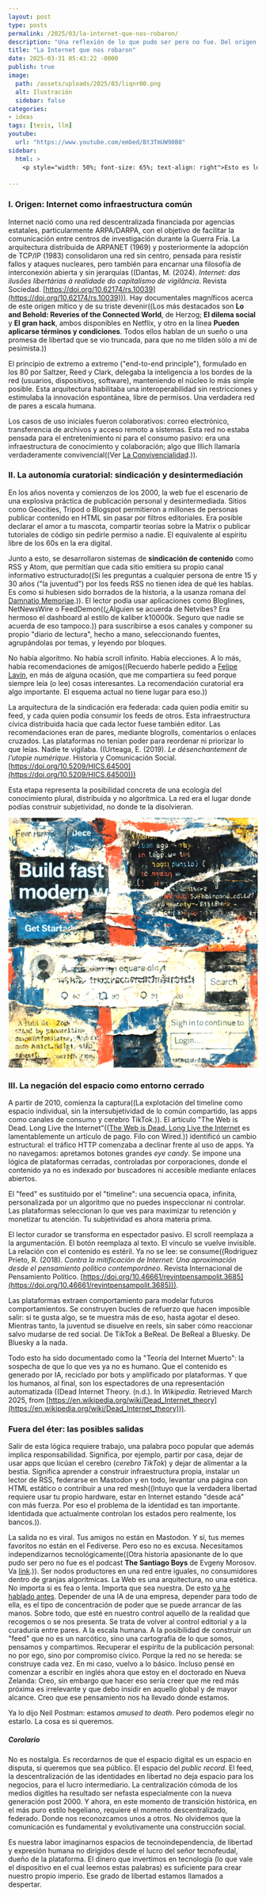 ```yaml
---
layout: post
type: posts
permalink: /2025/03/la-internet-que-nos-robaron/
description: "Una reflexión de lo que pudo ser pero no fue. Del origen abierto, colaborativo y desintermediado y del presente secuestrado e idiotizante. Pero todavía hay esperanza."
title: "La Internet que nos robaron"
date: 2025-03-31 05:43:22 -0000
publish: true
image:
  path: /assets/uploads/2025/03/liqnr00.png
  alt: Ilustración 
  sidebar: false
categories:
- ideas
tags: [tesis, llm]
youtube:
  url: "https://www.youtube.com/embed/Bt3TmUW90B8" 
sidebar:
  html: >
    <p style="width: 50%; font-size: 65%; text-align: right">Esto es lo que solía ser el futuro el año 2004. Documental acerca del futuro de Internet por <a href="https://www.robinsloan.com?utm_source=Robin_Sloan_sent_me">Robin Sloan</a> y <a href="http://twitter.com/mthomps?utm_source=Robin_Sloan_sent_me">Matt Thompson</a>, con música de <a href="https://twitter.com/minuskelvin?utm_source=Robin_Sloan_sent_me">Aaron McLeran</a>.</p>
  
---
```


### I. Origen: Internet como infraestructura común

Internet nació como una red descentralizada financiada por agencias estatales, particularmente ARPA/DARPA, con el objetivo de facilitar la comunicación entre centros de investigación durante la Guerra Fría. La arquitectura distribuida de ARPANET (1969) y posteriormente la adopción de TCP/IP (1983) consolidaron una red sin centro, pensada para resistir fallos y ataques nucleares, pero también para encarnar una filosofía de interconexión abierta y sin jerarquías ((Dantas, M. (2024). *Internet: das ilusões libertárias à realidade do capitalismo de vigilância*. Revista Sociedad. [https://doi.org/10.62174/rs.10039](https://doi.org/10.62174/rs.10039))). Hay documentales magníficos acerca de este origen mítico y de su triste devenir((Los más destacados son **Lo and Behold: Reveries of the Connected World**, de Herzog; **El dilema social** y **El gran hack**, ambos disponibles en Netflix, y otro en la línea **Pueden aplicarse términos y condiciones**. Todos ellos hablan de un sueño o una promesa de libertad que se vio truncada, para que no me tilden sólo a mi de pesimista.))

El principio de extremo a extremo ("end-to-end principle"), formulado en los 80 por Saltzer, Reed y Clark, delegaba la inteligencia a los bordes de la red (usuarios, dispositivos, software), manteniendo el núcleo lo más simple posible. Esta arquitectura habilitaba una interoperabilidad sin restricciones y estimulaba la innovación espontánea, libre de permisos. Una verdadera red de pares a escala humana.

Los casos de uso iniciales fueron colaborativos: correo electrónico, transferencia de archivos y acceso remoto a sistemas. Esta red no estaba pensada para el entretenimiento ni para el consumo pasivo: era una infraestructura de conocimiento y colaboración; algo que Illich llamaría verdaderamente convivencial((Ver [La Convivencialidad](https://www.ivanillich.org.mx/convivencial.pdf).)).

### II. La autonomía curatorial: sindicación y desintermediación

En los años noventa y comienzos de los 2000, la web fue el escenario de una explosiva práctica de publicación personal y desintermediada. Sitios como Geocities, Tripod o Blogspot permitieron a millones de personas publicar contenido en HTML sin pasar por filtros editoriales. Era posible declarar el amor a tu mascota, compartir teorías sobre la Matrix o publicar tutoriales de código sin pedirle permiso a nadie. El equivalente al espíritu libre de los 60s en la era digital.

Junto a esto, se desarrollaron sistemas de **sindicación de contenido** como RSS y Atom, que permitían que cada sitio emitiera su propio canal informativo estructurado((Si les preguntas a cualquier persona de entre 15 y 30 años ("la juventud") por los feeds RSS no tienen idea de qué les hablas. Es como si hubiesen sido borrados de la historia, a la usanza romana del [Damnatio Memoriae](https://es.wikipedia.org/wiki/Damnatio_memoriae).)). El lector podía usar aplicaciones como Bloglines, NetNewsWire o FeedDemon((¿Alguien se acuerda de Netvibes? Era hermoso el dashboard al estilo de kaliber k10000k. Seguro que nadie se acuerda de eso tampoco.)) para suscribirse a esos canales y componer su propio "diario de lectura", hecho a mano, seleccionando fuentes, agrupándolas por temas, y leyendo por bloques.

No había algoritmo. No había scroll infinito. Había elecciones. A lo más, había recomendaciones de amigos((Recuerdo haberle pedido a [Felipe Lavín](https://felipe.lavin.blog/), en más de alguna ocasión, que me compartiera su feed porque siempre leía (o lee) cosas interesantes. La recomendación curatorial era algo importante. El esquema actual no tiene lugar para eso.))

La arquitectura de la sindicación era federada: cada quien podía emitir su feed, y cada quien podía consumir los feeds de otros. Esta infraestructura cívica distribuida hacía que cada lector fuese también editor. Las recomendaciones eran de pares, mediante blogrolls, comentarios o enlaces cruzados. Las plataformas no tenían poder para reordenar ni priorizar lo que leías. Nadie te vigilaba. ((Urteaga, E. (2019). *Le désenchantement de l’utopie numérique*. Historia y Comunicación Social. [https://doi.org/10.5209/HICS.64500](https://doi.org/10.5209/HICS.64500)))

Esta etapa representa la posibilidad concreta de una ecología del conocimiento plural, distribuida y no algorítmica. La red era el lugar donde podías construir subjetividad, no donde te la disolvieran.

![Internet robada](/assets/uploads/2025/03/liqnr02.png)

### III. La negación del espacio como entorno cerrado

A partir de 2010, comienza la captura((La explotación del timeline como espacio individual, sin la intersubjetividad de lo común compartido, las apps como canales de consumo y cerebro TikTok.)). El artículo "The Web is Dead. Long Live the Internet"(([The Web is Dead. Long Live the Internet](https://www.wired.com/2010/08/ff-webrip/) es lamentablemente un artículo de pago. Filo con Wired.)) identificó un cambio estructural: el tráfico HTTP comenzaba a declinar frente al uso de apps. Ya no navegamos: apretamos botones grandes *eye candy*. Se impone una lógica de plataformas cerradas, controladas por corporaciones, donde el contenido ya no es indexado por buscadores ni accesible mediante enlaces abiertos.

El "feed" es sustituido por el "timeline": una secuencia opaca, infinita, personalizada por un algoritmo que no puedes inspeccionar ni controlar. Las plataformas seleccionan lo que ves para maximizar tu retención y monetizar tu atención. Tu subjetividad es ahora materia prima. 

El lector curador se transforma en espectador pasivo. El scroll reemplaza a la argumentación. El botón reemplaza al texto. El vínculo se vuelve invisible. La relación con el contenido es estéril. Ya no se lee: se consume((Rodríguez Prieto, R. (2018). *Contra la mitificación de Internet: Una aproximación desde el pensamiento político contemporáneo*. Revista Internacional de Pensamiento Político. [https://doi.org/10.46661/revintpensampolit.3685](https://doi.org/10.46661/revintpensampolit.3685))).

Las plataformas extraen comportamiento para modelar futuros comportamientos. Se construyen bucles de refuerzo que hacen imposible salir: si te gusta algo, se te muestra más de eso, hasta agotar el deseo. Mientras tanto, la juventud se disuelve en reels, sin saber cómo reaccionar salvo mudarse de red social. De TikTok a BeReal. De BeReal a Bluesky. De Bluesky a la nada. 

Todo esto ha sido documentado como la "Teoría del Internet Muerto": la sospecha de que lo que ves ya no es humano. Que el contenido es generado por IA, reciclado por bots y amplificado por plataformas. Y que los humanos, al final, son los espectadores de una representación automatizada ((Dead Internet Theory. (n.d.). In *Wikipedia*. Retrieved March 2025, from [https://en.wikipedia.org/wiki/Dead_Internet_theory](https://en.wikipedia.org/wiki/Dead_Internet_theory))).

### Fuera del éter: las posibles salidas

Salir de esta lógica requiere trabajo, una palabra poco popular que además implica responsabilidad. Significa, por ejemplo, partir por casa, dejar de usar apps que licúan el cerebro (*cerebro TikTok*) y dejar de alimentar a la bestia. Significa aprender a construir infraestructura propia, instalar un lector de RSS, federarse en Mastodon y en todo, levantar una página con HTML estático o contribuir a una red mesh((Intuyo que la verdadera libertad requiere usar tu propio hardware, estar en Internet estando "desde acá" con más fuerza. Por eso el problema de la identidad es tan importante. Identidada que actualmente controlan los estados pero realmente, los bancos.)).

La salida no es viral. Tus amigos no están en Mastodon. Y sí, tus memes favoritos no están en el Fediverse. Pero eso no es excusa. Necesitamos independizarnos tecnológicamente((Otra historia apasionante de lo que pudo ser pero no fue es el podcast **The Santiago Boys** de Evgeny Morosov. Va [link](https://choramedia.com/podcast/the-santiago-boys/).)). Ser nodos productores en una red entre iguales, no consumidores dentro de granjas algorítmicas. La Web es una arquitectura, no una estética. No importa si es fea o lenta. Importa que sea nuestra. De esto [ya he hablado antes](/2010/10/internet-como-bien-publico/). Depender de una IA de una empresa, depender para todo de ella, es el tipo de concentración de poder que se puede arrancar de las manos. Sobre todo, que esté en nuestro control aquello de la realidad que recogemos o se nos presenta. Se trata de volver al control editorial y a la curaduría entre pares. A la escala humana. A la posibilidad de construir un "feed" que no es un narcótico, sino una cartografía de lo que somos, pensamos y compartimos. Recuperar el espíritu de la publicación personal: no por ego, sino por compromiso cívico. Porque la red no se hereda: se construye cada vez. En mi caso, vuelvo a lo básico. Incluso pensé en comenzar a escribir en inglés ahora que estoy en el doctorado en Nueva Zelanda: Creo, sin embargo que hacer eso sería creer que me red más próxima es irrelevante y que debo insidir en aquello global y de mayor alcance. Creo que ese pensamiento nos ha llevado donde estamos.

Ya lo dijo Neil Postman: estamos *amused to death*. Pero podemos elegir no estarlo. La cosa es si queremos.

##### Corolario
No es nostalgia. Es recordarnos de que el espacio digital es un espacio en disputa, si queremos que sea público. El espacio del *public record*. El feed, la descentralización de las identidades en libertad no deja espacio para los negocios, para el lucro intermediario. La centralización cómoda de los medios digitles ha resultado ser nefasta especialmente con la nueva generación post 2000. Y ahora, en este momento de transición histórica, en el más puro estilo hegeliano, requiere el momento descentralizado, federado. Donde nos reconozcamos unos a otros. No olvidemos que la comunicación es fundamental y evolutivamente una construcción social. 

Es nuestra labor imaginarnos espacios de tecnoindependencia, de libertad y expresión humana no dirigidos desde el lucro del señor tecnofeudal, dueño de la plataforma. El dinero que invertimos en tecnología (lo que vale el dispositivo en el cual leemos estas palabras) es suficiente para crear nuestro propio imperio. Ese grado de libertad estamos llamados a despertar.